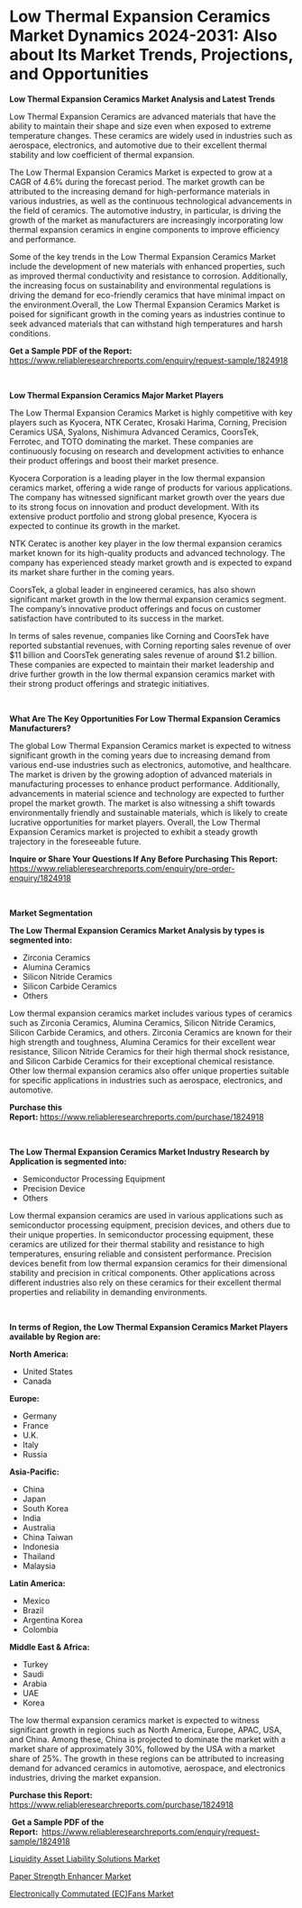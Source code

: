 <p><h1>Low Thermal Expansion Ceramics Market Dynamics 2024-2031: Also about Its Market Trends, Projections, and Opportunities</h1></p><p><strong>Low Thermal Expansion Ceramics Market Analysis and Latest Trends</strong></p>
<p><p>Low Thermal Expansion Ceramics are advanced materials that have the ability to maintain their shape and size even when exposed to extreme temperature changes. These ceramics are widely used in industries such as aerospace, electronics, and automotive due to their excellent thermal stability and low coefficient of thermal expansion.</p><p>The Low Thermal Expansion Ceramics Market is expected to grow at a CAGR of 4.6% during the forecast period. The market growth can be attributed to the increasing demand for high-performance materials in various industries, as well as the continuous technological advancements in the field of ceramics. The automotive industry, in particular, is driving the growth of the market as manufacturers are increasingly incorporating low thermal expansion ceramics in engine components to improve efficiency and performance.</p><p>Some of the key trends in the Low Thermal Expansion Ceramics Market include the development of new materials with enhanced properties, such as improved thermal conductivity and resistance to corrosion. Additionally, the increasing focus on sustainability and environmental regulations is driving the demand for eco-friendly ceramics that have minimal impact on the environment.Overall, the Low Thermal Expansion Ceramics Market is poised for significant growth in the coming years as industries continue to seek advanced materials that can withstand high temperatures and harsh conditions.</p></p>
<p><strong>Get a Sample PDF of the Report:&nbsp;</strong> <a href="https://www.reliableresearchreports.com/enquiry/request-sample/1824918">https://www.reliableresearchreports.com/enquiry/request-sample/1824918</a></p>
<p>&nbsp;</p>
<p><strong>Low Thermal Expansion Ceramics Major Market Players</strong></p>
<p><p>The Low Thermal Expansion Ceramics Market is highly competitive with key players such as Kyocera, NTK Ceratec, Krosaki Harima, Corning, Precision Ceramics USA, Syalons, Nishimura Advanced Ceramics, CoorsTek, Ferrotec, and TOTO dominating the market. These companies are continuously focusing on research and development activities to enhance their product offerings and boost their market presence.</p><p>Kyocera Corporation is a leading player in the low thermal expansion ceramics market, offering a wide range of products for various applications. The company has witnessed significant market growth over the years due to its strong focus on innovation and product development. With its extensive product portfolio and strong global presence, Kyocera is expected to continue its growth in the market.</p><p>NTK Ceratec is another key player in the low thermal expansion ceramics market known for its high-quality products and advanced technology. The company has experienced steady market growth and is expected to expand its market share further in the coming years.</p><p>CoorsTek, a global leader in engineered ceramics, has also shown significant market growth in the low thermal expansion ceramics segment. The company’s innovative product offerings and focus on customer satisfaction have contributed to its success in the market.</p><p>In terms of sales revenue, companies like Corning and CoorsTek have reported substantial revenues, with Corning reporting sales revenue of over $11 billion and CoorsTek generating sales revenue of around $1.2 billion. These companies are expected to maintain their market leadership and drive further growth in the low thermal expansion ceramics market with their strong product offerings and strategic initiatives.</p></p>
<p>&nbsp;</p>
<p><strong>What Are The Key Opportunities For Low Thermal Expansion Ceramics Manufacturers?</strong></p>
<p><p>The global Low Thermal Expansion Ceramics market is expected to witness significant growth in the coming years due to increasing demand from various end-use industries such as electronics, automotive, and healthcare. The market is driven by the growing adoption of advanced materials in manufacturing processes to enhance product performance. Additionally, advancements in material science and technology are expected to further propel the market growth. The market is also witnessing a shift towards environmentally friendly and sustainable materials, which is likely to create lucrative opportunities for market players. Overall, the Low Thermal Expansion Ceramics market is projected to exhibit a steady growth trajectory in the foreseeable future.</p></p>
<p><strong>Inquire or Share Your Questions If Any Before Purchasing This Report:</strong> <a href="https://www.reliableresearchreports.com/enquiry/pre-order-enquiry/1824918">https://www.reliableresearchreports.com/enquiry/pre-order-enquiry/1824918</a></p>
<p>&nbsp;</p>
<p><strong>Market Segmentation</strong></p>
<p><strong>The Low Thermal Expansion Ceramics Market Analysis by types is segmented into:</strong></p>
<p><ul><li>Zirconia Ceramics</li><li>Alumina Ceramics</li><li>Silicon Nitride Ceramics</li><li>Silicon Carbide Ceramics</li><li>Others</li></ul></p>
<p><p>Low thermal expansion ceramics market includes various types of ceramics such as Zirconia Ceramics, Alumina Ceramics, Silicon Nitride Ceramics, Silicon Carbide Ceramics, and others. Zirconia Ceramics are known for their high strength and toughness, Alumina Ceramics for their excellent wear resistance, Silicon Nitride Ceramics for their high thermal shock resistance, and Silicon Carbide Ceramics for their exceptional chemical resistance. Other low thermal expansion ceramics also offer unique properties suitable for specific applications in industries such as aerospace, electronics, and automotive.</p></p>
<p><strong>Purchase this Report:&nbsp;</strong><a href="https://www.reliableresearchreports.com/purchase/1824918">https://www.reliableresearchreports.com/purchase/1824918</a></p>
<p>&nbsp;</p>
<p><strong>The Low Thermal Expansion Ceramics Market Industry Research by Application is segmented into:</strong></p>
<p><ul><li>Semiconductor Processing Equipment</li><li>Precision Device</li><li>Others</li></ul></p>
<p><p>Low thermal expansion ceramics are used in various applications such as semiconductor processing equipment, precision devices, and others due to their unique properties. In semiconductor processing equipment, these ceramics are utilized for their thermal stability and resistance to high temperatures, ensuring reliable and consistent performance. Precision devices benefit from low thermal expansion ceramics for their dimensional stability and precision in critical components. Other applications across different industries also rely on these ceramics for their excellent thermal properties and reliability in demanding environments.</p></p>
<p>&nbsp;</p>
<p><strong>In terms of Region, the Low Thermal Expansion Ceramics Market Players available by Region are:</strong></p>
<p>
    <p> <strong> North America: </strong>
        <ul>
            <li>United States</li>
            <li>Canada</li>
        </ul>
        </p> 
    <p> <strong> Europe: </strong>
        <ul>
            <li>Germany</li>
            <li>France</li>
            <li>U.K.</li>
            <li>Italy</li>
            <li>Russia</li>
        </ul>
        </p> 
    <p> <strong> Asia-Pacific: </strong>
        <ul>
            <li>China</li>
            <li>Japan</li>
            <li>South Korea</li>
            <li>India</li>
            <li>Australia</li>
            <li>China Taiwan</li>
            <li>Indonesia</li>
            <li>Thailand</li>
            <li>Malaysia</li>
        </ul>
        </p> 
    <p> <strong> Latin America: </strong>
        <ul>
            <li>Mexico</li>
            <li>Brazil</li>
            <li>Argentina Korea</li>
            <li>Colombia</li>
        </ul>
        </p> 
    <p> <strong> Middle East & Africa: </strong>
        <ul>
            <li>Turkey</li>
            <li>Saudi</li>
            <li>Arabia</li>
            <li>UAE</li>
            <li>Korea</li>
        </ul>
    </p>
    </p>
<p><p>The low thermal expansion ceramics market is expected to witness significant growth in regions such as North America, Europe, APAC, USA, and China. Among these, China is projected to dominate the market with a market share of approximately 30%, followed by the USA with a market share of 25%. The growth in these regions can be attributed to increasing demand for advanced ceramics in automotive, aerospace, and electronics industries, driving the market expansion.</p></p>
<p><strong>Purchase this Report: </strong><a href="https://www.reliableresearchreports.com/purchase/1824918">https://www.reliableresearchreports.com/purchase/1824918</a></p>
<p>&nbsp;<strong>Get a Sample PDF of the Report:&nbsp;&nbsp;</strong><a href="https://www.reliableresearchreports.com/enquiry/request-sample/1824918">https://www.reliableresearchreports.com/enquiry/request-sample/1824918</a></p>
<p><strong></strong></p>
<p><p><a href="https://view.publitas.com/reportprime-1/liquidity-asset-liability-solutions-market-size-and-growth-market-segmentation-regional-and-country-breakdowns-and-market-trends-for-period-from-2023-2030/">Liquidity Asset Liability Solutions Market</a></p><p><a href="https://view.publitas.com/reportprime-1/paper-strength-enhancer-market-dynamics-2023-2030-also-about-its-market-trends-projections-and-opportunities/">Paper Strength Enhancer Market</a></p><p><a href="https://view.publitas.com/reportprime-1/electronically-commutated-ec-fans-market-size-share-trends-analysis-report-by-material-by-type-by-end-user-by-region-and-segment-forecasts-2023-2030/">Electronically Commutated (EC)Fans Market</a></p></p>